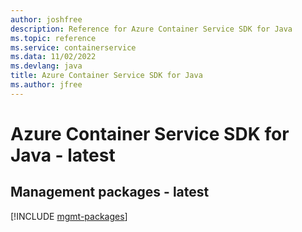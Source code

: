 ```yaml
---
author: joshfree
description: Reference for Azure Container Service SDK for Java
ms.topic: reference
ms.service: containerservice
ms.data: 11/02/2022
ms.devlang: java
title: Azure Container Service SDK for Java
ms.author: jfree
---
```

# Azure Container Service SDK for Java - latest

## Management packages - latest
[!INCLUDE [mgmt-packages](container-service-mgmt-index.md)]